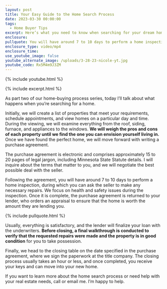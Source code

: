 ```yaml
---
layout: post
title: Your Easy Guide to the Home Search Process
date: 2023-03-30 00:00:00
tags:
  - Home Buyer Tips
excerpt: Here’s what you need to know when searching for your dream home.
enclosure:
pullquote: You will have around 7 to 10 days to perform a home inspection.
enclosure_type: video/mp4
enclosure_time:
use_youtube_image: false
youtube_alternate_image: /uploads/3-28-23-nicole-yt.jpg
youtube_code: Rx5M4m9J3ZM
---
```

{% include youtube.html %}

{% include excerpt.html %}

As part two of our home-buying process series, today I’ll talk about what happens when you’re searching for a home.&nbsp;

Initially, we will create a list of properties that meet your requirements, schedule appointments, and view homes on a particular day and time. During the viewing, we will examine everything from the roof, siding, furnace, and appliances to the windows. **We will weigh the pros and cons of each property until we find the one you can envision yourself living in.** Once we have found the perfect home, we will move forward with writing a purchase agreement.

The purchase agreement is electronic and comprises approximately 15 to 20 pages of legal jargon, including Minnesota State Statute details. I will inquire about the terms that matter to you, and we will negotiate the best possible deal with the seller.

Following the agreement, you will have around 7 to 10 days to perform a home inspection, during which you can ask the seller to make any necessary repairs. We focus on health and safety issues during the inspection. Once it is complete, the purchase agreement is returned to your lender, who orders an appraisal to ensure that the home is worth the amount they are lending you.

{% include pullquote.html %}

Usually, everything is satisfactory, and the lender will finalize your loan with the underwriters. **Before closing, a final walkthrough is conducted to verify that the requested repairs were made and the property is in good condition** for you to take possession.

Finally, we head to the closing table on the date specified in the purchase agreement, where we sign the paperwork at the title company. The closing process usually takes an hour or less, and once completed, you receive your keys and can move into your new home.&nbsp;

If you want to learn more about the home search process or need help with your real estate needs, call or email me. I’m happy to help.